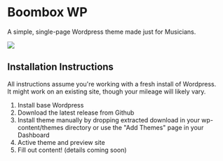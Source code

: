 # Boombox WP
A simple, single-page Wordpress theme made just for Musicians.

![](https://cloud.githubusercontent.com/assets/7304891/13133255/4d4c8e88-d5bf-11e5-9fc4-42be1c35ab4f.jpg)

## Installation Instructions
All instructions assume you're working with a fresh install of Wordpress.  
It might work on an existing site, though your mileage will likely vary.

  1. Install base Wordpress
  2. Download the latest release from Github
  3. Install theme manually by dropping extracted download in your wp-content/themes directory or use the "Add Themes" page in your Dashboard
  4. Active theme and preview site
  5. Fill out content! (details coming soon)